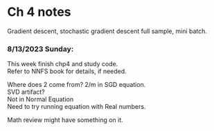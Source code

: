   # Ch 4 notes 

Gradient descent, stochastic gradient descent full sample, mini batch.  
### 8/13/2023 Sunday:  
This week finish chp4 and study code.  
Refer to NNFS book for details, if needed.  

Where does 2 come from? 2/m  in SGD equation.  
SVD artifact?  
Not in Normal Equation   
Need to try running equation with Real numbers.   

Math review might have something on it.  


